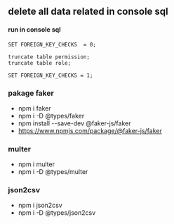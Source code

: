 ## delete all data related in console sql
#### run in console sql
```
SET FOREIGN_KEY_CHECKS  = 0;

truncate table permission;
truncate table role;

SET FOREIGN_KEY_CHECKS = 1;
```

### pakage faker
- npm i faker
- npm i -D @types/faker
- npm install --save-dev @faker-js/faker
- https://www.npmjs.com/package/@faker-js/faker

### multer
- npm i multer
- npm i -D @types/multer

### json2csv
- npm i json2csv
- npm i -D @types/json2csv